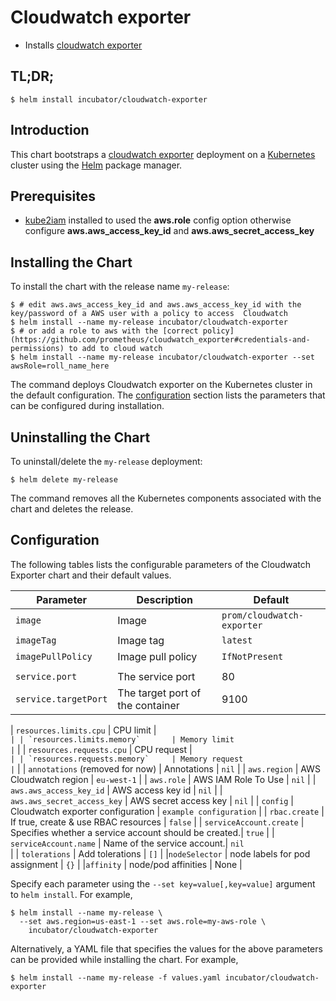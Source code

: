 # Cloudwatch exporter

* Installs [cloudwatch exporter](http://github.com/prometheus/cloudwatch_exporter)

## TL;DR;

```console
$ helm install incubator/cloudwatch-exporter
```

## Introduction

This chart bootstraps a [cloudwatch exporter](http://github.com/prometheus/cloudwatch_exporter) deployment on a [Kubernetes](http://kubernetes.io) cluster using the [Helm](https://helm.sh) package manager.

## Prerequisites

- [kube2iam](../../stable/kube2iam) installed to used the **aws.role** config option otherwise configure **aws.aws_access_key_id** and **aws.aws_secret_access_key**

## Installing the Chart

To install the chart with the release name `my-release`:

```console
$ # edit aws.aws_access_key_id and aws.aws_access_key_id with the key/password of a AWS user with a policy to access  Cloudwatch
$ helm install --name my-release incubator/cloudwatch-exporter
$ # or add a role to aws with the [correct policy](https://github.com/prometheus/cloudwatch_exporter#credentials-and-permissions) to add to cloud watch
$ helm install --name my-release incubator/cloudwatch-exporter --set awsRole=roll_name_here
```

The command deploys Cloudwatch exporter on the Kubernetes cluster in the default configuration. The [configuration](#configuration) section lists the parameters that can be configured during installation.

## Uninstalling the Chart

To uninstall/delete the `my-release` deployment:

```console
$ helm delete my-release
```

The command removes all the Kubernetes components associated with the chart and deletes the release.

## Configuration

The following tables lists the configurable parameters of the Cloudwatch Exporter chart and their default values.

| Parameter                       | Description                                | Default                                                    |
| ------------------------------- | ------------------------------------------ | ---------------------------------------------------------- |
| `image`                         | Image                                      | `prom/cloudwatch-exporter`                      |
| `imageTag`                      | Image tag                                  | `latest`                                      |
| `imagePullPolicy`               | Image pull policy                          | `IfNotPresent`
              |
| `service.port`                      | The service port                               | 80                                        |
| `service.targetPort`                      | The target port of the container                               | 9100                                        |

              
| `resources.limits.cpu`          | CPU limit                                  | ``                                                     |
| `resources.limits.memory`       | Memory limit                               | ``                                                    |
| `resources.requests.cpu`        | CPU request                                | ``                                                     |
| `resources.requests.memory`     | Memory request                             | ``                                                    |
| `annotations` (removed for now) | Annotations                                | `nil`                                                      |
| `aws.region`                     | AWS Cloudwatch region                      | `eu-west-1`                                                |
| `aws.role`                       | AWS IAM Role To Use                        | `nil`                                                      |
| `aws.aws_access_key_id`                       | AWS access key id                        | `nil`                                                      |
| `aws.aws_secret_access_key`                       | AWS secret access key                     | `nil`                                                      |
| `config`                 | Cloudwatch exporter configuration                      | `example configuration`                                    |
| `rbac.create`                   | If true, create & use RBAC resources       | `false`                                                    |
| `serviceAccount.create`         | Specifies whether a service account should be created.| `true`
              |
| `serviceAccount.name`           | Name of the service account.| `nil`                
              |
| `tolerations`                   | Add tolerations                            | `[]`
              |
|`nodeSelector`                    | node labels for pod assignment | `{}`
              |
|`affinity`                       |     node/pod affinities | None
              |


Specify each parameter using the `--set key=value[,key=value]` argument to `helm install`. For example,

```console
$ helm install --name my-release \
  --set aws.region=us-east-1 --set aws.role=my-aws-role \
    incubator/cloudwatch-exporter
```

Alternatively, a YAML file that specifies the values for the above parameters can be provided while installing the chart. For example,

```console
$ helm install --name my-release -f values.yaml incubator/cloudwatch-exporter
```
